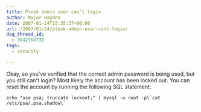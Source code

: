 ```yaml
---
title: Plesk admin user can’t login
author: Major Hayden
date: 2007-01-24T15:35:37+00:00
url: /2007/01/24/plesk-admin-user-cant-login/
dsq_thread_id:
  - 3642764739
tags:
  - security

---
```

Okay, so you've verified that the correct admin password is being used, but you still can't login? Most likely the account has been locked out. You can reset the account by running the following SQL statement:

```
echo "use psa; truncate lockout;" | mysql -u root -p\`cat /etc/psa/.psa.shadow\`
```
